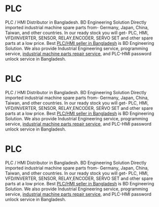 # PLC
PLC / HMI Distributor in Bangladesh. BD Engineering Solution Directly imported industrial machine spare parts from- Germany, Japan, China, Taiwan, and other countries.
In our ready stock you will get- PLC, HMI, VFD/INVERTER, SENSOR, RELAY,ENCODER, SERVO SET and other spare parts at a low price. 
Best <a href="https://www.bdengineeringsolution.com">PLC/HMI seller in Bangladesh</a> is BD Engineering Solution. We also provide Industrial Engineering service, programming service, <a href="https://www.bdengineeringsolution.com">industrial machine parts repair service</a>, and PLC-HMI password unlock service in Bangladesh. 


# PLC
PLC / HMI Distributor in Bangladesh. BD Engineering Solution Directly imported industrial machine spare parts from- Germany, Japan, China, Taiwan, and other countries.
In our ready stock you will get- PLC, HMI, VFD/INVERTER, SENSOR, RELAY,ENCODER, SERVO SET and other spare parts at a low price. 
Best <a href="https://www.bdengineeringsolution.com">PLC/HMI seller in Bangladesh</a> is BD Engineering Solution. We also provide Industrial Engineering service, programming service, <a href="https://www.bdengineeringsolution.com">industrial machine parts repair service</a>, and PLC-HMI password unlock service in Bangladesh. 


# PLC
PLC / HMI Distributor in Bangladesh. BD Engineering Solution Directly imported industrial machine spare parts from- Germany, Japan, China, Taiwan, and other countries.
In our ready stock you will get- PLC, HMI, VFD/INVERTER, SENSOR, RELAY,ENCODER, SERVO SET and other spare parts at a low price. 
Best <a href="https://www.bdengineeringsolution.com">PLC/HMI seller in Bangladesh</a> is BD Engineering Solution. We also provide Industrial Engineering service, programming service, <a href="https://www.bdengineeringsolution.com">industrial machine parts repair service</a>, and PLC-HMI password unlock service in Bangladesh. 


